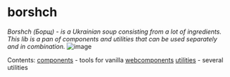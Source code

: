 # borshch
_Borshch (Борщ) - is a Ukrainian soup consisting from a lot of ingredients. This lib is a pan of components and utilities that can be used separately and in combination._
![image](https://github.com/user-attachments/assets/0e803d4d-8676-45fd-80bf-376bb2a7dc7b)

Contents:
[components](./componentns) - tools for vanilla [webcomponents](https://developer.mozilla.org/en-US/docs/Web/Web_Components)
[utilities](./utilities) - several utilities
